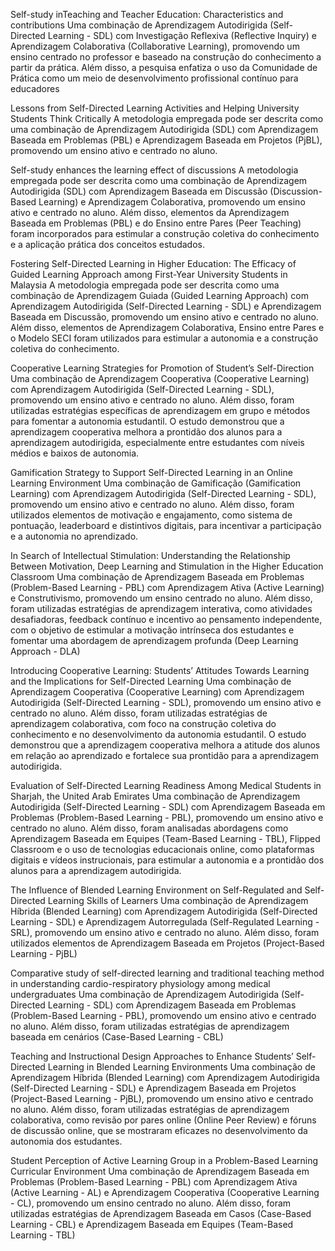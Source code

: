 Self-study inTeaching and Teacher Education: Characteristics and contributions
Uma combinação de Aprendizagem Autodirigida (Self-Directed Learning - SDL) com Investigação Reflexiva (Reflective Inquiry) e Aprendizagem Colaborativa (Collaborative Learning), promovendo um ensino centrado no professor e baseado na construção do conhecimento a partir da prática. Além disso, a pesquisa enfatiza o uso da Comunidade de Prática como um meio de desenvolvimento profissional contínuo para educadores

Lessons from Self-Directed Learning Activities and Helping University Students Think Critically
A metodologia empregada pode ser descrita como uma combinação de Aprendizagem Autodirigida (SDL) com Aprendizagem Baseada em Problemas (PBL) e Aprendizagem Baseada em Projetos (PjBL), promovendo um ensino ativo e centrado no aluno.

Self-study enhances the learning effect of discussions
A metodologia empregada pode ser descrita como uma combinação de Aprendizagem Autodirigida (SDL) com Aprendizagem Baseada em Discussão (Discussion-Based Learning) e Aprendizagem Colaborativa, promovendo um ensino ativo e centrado no aluno. Além disso, elementos da Aprendizagem Baseada em Problemas (PBL) e do Ensino entre Pares (Peer Teaching) foram incorporados para estimular a construção coletiva do conhecimento e a aplicação prática dos conceitos estudados.

Fostering Self-Directed Learning in Higher Education: The Efficacy of Guided Learning Approach among First-Year University Students in Malaysia
A metodologia empregada pode ser descrita como uma combinação de Aprendizagem Guiada (Guided Learning Approach) com Aprendizagem Autodirigida (Self-Directed Learning - SDL) e Aprendizagem Baseada em Discussão, promovendo um ensino ativo e centrado no aluno. Além disso, elementos de Aprendizagem Colaborativa, Ensino entre Pares e o Modelo SECI foram utilizados para estimular a autonomia e a construção coletiva do conhecimento.

Cooperative Learning Strategies for Promotion of Student’s Self-Direction
Uma combinação de Aprendizagem Cooperativa (Cooperative Learning) com Aprendizagem Autodirigida (Self-Directed Learning - SDL), promovendo um ensino ativo e centrado no aluno. Além disso, foram utilizadas estratégias específicas de aprendizagem em grupo e métodos para fomentar a autonomia estudantil. O estudo demonstrou que a aprendizagem cooperativa melhora a prontidão dos alunos para a aprendizagem autodirigida, especialmente entre estudantes com níveis médios e baixos de autonomia.

Gamification Strategy to Support Self-Directed Learning in an Online Learning Environment
Uma combinação de Gamificação (Gamification Learning) com Aprendizagem Autodirigida (Self-Directed Learning - SDL), promovendo um ensino ativo e centrado no aluno. Além disso, foram utilizados elementos de motivação e engajamento, como sistema de pontuação, leaderboard e distintivos digitais, para incentivar a participação e a autonomia no aprendizado.

In Search of Intellectual Stimulation: Understanding the Relationship Between Motivation, Deep Learning and Stimulation in the Higher Education Classroom
Uma combinação de Aprendizagem Baseada em Problemas (Problem-Based Learning - PBL) com Aprendizagem Ativa (Active Learning) e Construtivismo, promovendo um ensino centrado no aluno. Além disso, foram utilizadas estratégias de aprendizagem interativa, como atividades desafiadoras, feedback contínuo e incentivo ao pensamento independente, com o objetivo de estimular a motivação intrínseca dos estudantes e fomentar uma abordagem de aprendizagem profunda (Deep Learning Approach - DLA)

Introducing Cooperative Learning: Students’ Attitudes Towards Learning and the Implications for Self-Directed Learning
Uma combinação de Aprendizagem Cooperativa (Cooperative Learning) com Aprendizagem Autodirigida (Self-Directed Learning - SDL), promovendo um ensino ativo e centrado no aluno. Além disso, foram utilizadas estratégias de aprendizagem colaborativa, com foco na construção coletiva do conhecimento e no desenvolvimento da autonomia estudantil. O estudo demonstrou que a aprendizagem cooperativa melhora a atitude dos alunos em relação ao aprendizado e fortalece sua prontidão para a aprendizagem autodirigida.

Evaluation of Self-Directed Learning Readiness Among Medical Students in Sharjah, the United Arab Emirates
Uma combinação de Aprendizagem Autodirigida (Self-Directed Learning - SDL) com Aprendizagem Baseada em Problemas (Problem-Based Learning - PBL), promovendo um ensino ativo e centrado no aluno. Além disso, foram analisadas abordagens como Aprendizagem Baseada em Equipes (Team-Based Learning - TBL), Flipped Classroom e o uso de tecnologias educacionais online, como plataformas digitais e vídeos instrucionais, para estimular a autonomia e a prontidão dos alunos para a aprendizagem autodirigida.

The Influence of Blended Learning Environment on Self-Regulated and Self-Directed Learning Skills of Learners
Uma combinação de Aprendizagem Híbrida (Blended Learning) com Aprendizagem Autodirigida (Self-Directed Learning - SDL) e Aprendizagem Autorregulada (Self-Regulated Learning - SRL), promovendo um ensino ativo e centrado no aluno. Além disso, foram utilizados elementos de Aprendizagem Baseada em Projetos (Project-Based Learning - PjBL)

Comparative study of self-directed learning and traditional teaching method in understanding cardio-respiratory physiology among medical undergraduates
Uma combinação de Aprendizagem Autodirigida (Self-Directed Learning - SDL) com Aprendizagem Baseada em Problemas (Problem-Based Learning - PBL), promovendo um ensino ativo e centrado no aluno. Além disso, foram utilizadas estratégias de aprendizagem baseada em cenários (Case-Based Learning - CBL)

Teaching and Instructional Design Approaches to Enhance Students’ Self-Directed Learning in Blended Learning Environments
Uma combinação de Aprendizagem Híbrida (Blended Learning) com Aprendizagem Autodirigida (Self-Directed Learning - SDL) e Aprendizagem Baseada em Projetos (Project-Based Learning - PjBL), promovendo um ensino ativo e centrado no aluno. Além disso, foram utilizadas estratégias de aprendizagem colaborativa, como revisão por pares online (Online Peer Review) e fóruns de discussão online, que se mostraram eficazes no desenvolvimento da autonomia dos estudantes.

Student Perception of Active Learning Group in a Problem-Based Learning Curricular Environment
Uma combinação de Aprendizagem Baseada em Problemas (Problem-Based Learning - PBL) com Aprendizagem Ativa (Active Learning - AL) e Aprendizagem Cooperativa (Cooperative Learning - CL), promovendo um ensino centrado no aluno. Além disso, foram utilizadas estratégias de Aprendizagem Baseada em Casos (Case-Based Learning - CBL) e Aprendizagem Baseada em Equipes (Team-Based Learning - TBL)
